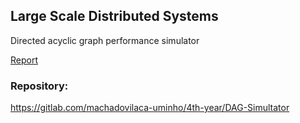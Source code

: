 ## Large Scale Distributed Systems

Directed acyclic graph performance simulator

[Report](report.pdf)

### Repository:

https://gitlab.com/machadovilaca-uminho/4th-year/DAG-Simultator
